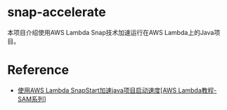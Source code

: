 # snap-accelerate

本项目介绍使用AWS Lambda Snap技术加速运行在AWS Lambda上的Java项目。

# Reference

- [使用AWS Lambda SnapStart加速java项目启动速度[AWS Lambda教程-SAM系列]]()